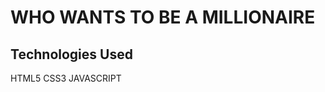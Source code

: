 <h1>WHO WANTS TO BE A MILLIONAIRE </h1>
<h2>Technologies Used</h2>
<p>HTML5 CSS3 JAVASCRIPT</p>
<img src="/images/bilgi-yarismasi.gif>
